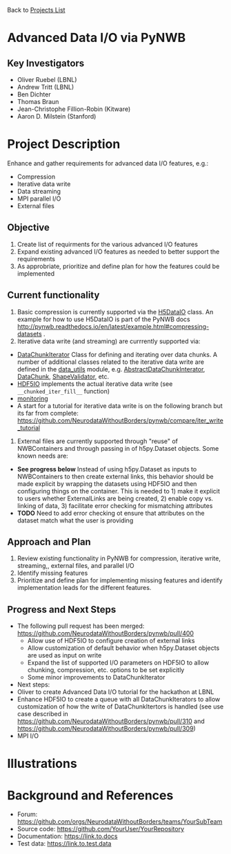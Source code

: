 Back to [Projects List](../../README.md#ProjectsList)

# Advanced Data I/O via PyNWB

## Key Investigators

- Oliver Ruebel (LBNL)
- Andrew Tritt (LBNL)
- Ben Dichter
- Thomas Braun
- Jean-Christophe Fillion-Robin (Kitware)
- Aaron D. Milstein  (Stanford)

# Project Description

Enhance and gather requirements for advanced data I/O features, e.g.:
  * Compression
  * Iterative data write
  * Data streaming
  * MPI parallel I/O
  * External files

## Objective

1. Create list of requirments for the various advanced I/O features
1. Expand existing advanced I/O features as needed to better support the requirements
1. As approbriate, prioritize and define plan for how the features could be implemented

## Current functionality

1. Basic compression is currently supported via the [H5DataIO](http://pynwb.readthedocs.io/en/latest/pynwb.form.backends.hdf5.h5_utils.html#pynwb.form.backends.hdf5.h5_utils.H5DataIO) class. An example for how to use H5DataIO is part of the PyNWB docs http://pynwb.readthedocs.io/en/latest/example.html#compressing-datasets .
1. Iterative data write (and streaming) are currrently supported via:
  * [DataChunkIterator](http://pynwb.readthedocs.io/en/latest/pynwb.form.data_utils.html#pynwb.form.data_utils.DataChunkIterator) Class for defining and iterating over data chunks. A number of additional classes related to the iterative data write are defined in the [data_utils](pynwb.readthedocs.io/en/latest/pynwb.form.data_utils.html#pynwb.form.data_utils) module, e.g. [AbstractDataChunkInterator](pynwb.readthedocs.io/en/latest/pynwb.form.data_utils.html#pynwb.form.data_utils), [DataChunk](pynwb.readthedocs.io/en/latest/pynwb.form.data_utils.html#pynwb.form.data_utils), [ShapeValidator](pynwb.readthedocs.io/en/latest/pynwb.form.data_utils.html#pynwb.form.data_utils), etc.
  * [HDF5IO](http://pynwb.readthedocs.io/en/latest/pynwb.form.backends.hdf5.h5tools.html#pynwb.form.backends.hdf5.h5tools.HDF5IO) implements the actual iterative data write (see ``__chunked_iter_fill__`` function)
  * [monitoring](pynwb.readthedocs.io/en/latest/pynwb.form.monitor.html) 
  * A start for a tutorial for iterative data write is on the following branch but its far from complete: https://github.com/NeurodataWithoutBorders/pynwb/compare/iter_write_tutorial
1. External files are currently supported through "reuse" of NWBContainers and through passing in of h5py.Dataset objects. Some known needs are:
 * **See progress below** Instead of using h5py.Dataset as inputs to NWBContainers to then create external links, this behavior should be made explicit by wrapping the datasets using HDF5IO and then configuring things on the container. This is needed to 1) make it explicit to users whether ExternalLinks are being created, 2) enable copy vs. linking of data, 3) facilitate error checking for mismatching attributes
 * **TODO** Need to add error checking ot ensure that attributes on the dataset match what the user is providing 
  
## Approach and Plan

1. Review existing functionality in PyNWB for compression, iterative write, streaming,, external files, and parallel I/O
1. Identify missing features
1. Prioritize and define plan for implementing missing features and identify implementation leads for the different features. 

## Progress and Next Steps

<!--Describe progress and next steps in a few bullet points as you are making progress.-->
- The following pull request has been merged: https://github.com/NeurodataWithoutBorders/pynwb/pull/400
  - Allow use of HDF5IO to configure creation of external links 
  - Allow customization of default behavior when h5py.Dataset objects are used as input on write
  - Expand the list of supported I/O parameters on HDF5IO to allow chunking, compression, etc. options to be set explicitly
  - Some minor improvements to DataChunkIterator 
 - Next steps:
  - Oliver to create Advanced Data I/O tutorial for the hackathon at LBNL
  - Enhance HDF5IO to create a queue with all DataChunkIterators to allow customization of how the write of DataChunkItertors is handled
    (see use case described in https://github.com/NeurodataWithoutBorders/pynwb/pull/310 and https://github.com/NeurodataWithoutBorders/pynwb/pull/309)
  - MPI I/O
  
# Illustrations

<!--Add pictures and links to videos that demonstrate what has been accomplished.-->

<!--![Description of picture](Example2.jpg)-->

<!--![Some more images](Example2.jpg)-->

# Background and References

<!--Use this space for information that may help people better understand your project, like links to papers, source code, or data.-->

- Forum: https://github.com/orgs/NeurodataWithoutBorders/teams/YourSubTeam
- Source code: https://github.com/YourUser/YourRepository
- Documentation: https://link.to.docs
- Test data: https://link.to.test.data
